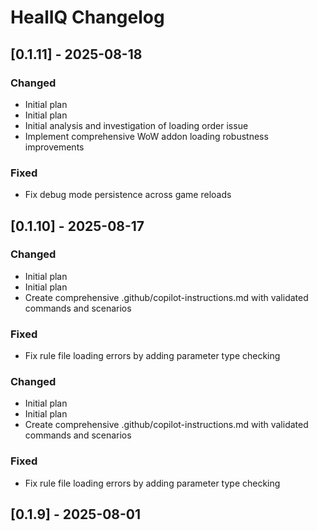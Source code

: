 # HealIQ Changelog

## [0.1.11] - 2025-08-18

### Changed
- Initial plan
- Initial plan
- Initial analysis and investigation of loading order issue
- Implement comprehensive WoW addon loading robustness improvements

### Fixed
- Fix debug mode persistence across game reloads

## [0.1.10] - 2025-08-17

### Changed
- Initial plan
- Initial plan
- Create comprehensive .github/copilot-instructions.md with validated commands and scenarios

### Fixed
- Fix rule file loading errors by adding parameter type checking

### Changed
- Initial plan
- Initial plan
- Create comprehensive .github/copilot-instructions.md with validated commands and scenarios

### Fixed
- Fix rule file loading errors by adding parameter type checking

## [0.1.9] - 2025-08-01
